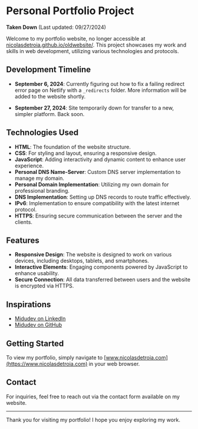 # Personal Portfolio Project

**Taken Down** (Last updated: 09/27/2024)

Welcome to my portfolio website, no longer accessible at [nicolasdetroia.github.io/oldwebsite/](nicolasdetroia.github.io/oldwebsite/). This project showcases my work and skills in web development, utilizing various technologies and protocols.

## Development Timeline

- **September 6, 2024**: Currently figuring out how to fix a failing redirect error page on Netlify with a `_redirects` folder. More information will be added to the website shortly.
  
- **September 27, 2024**: Site temporarily down for transfer to a new, simpler platform. Back soon.

## Technologies Used

- **HTML**: The foundation of the website structure.
- **CSS**: For styling and layout, ensuring a responsive design.
- **JavaScript**: Adding interactivity and dynamic content to enhance user experience.
- **Personal DNS Name-Server**: Custom DNS server implementation to manage my domain.
- **Personal Domain Implementation**: Utilizing my own domain for professional branding.
- **DNS Implementation**: Setting up DNS records to route traffic effectively.
- **IPv6**: Implementation to ensure compatibility with the latest internet protocol.
- **HTTPS**: Ensuring secure communication between the server and the clients.

## Features

- **Responsive Design**: The website is designed to work on various devices, including desktops, tablets, and smartphones.
- **Interactive Elements**: Engaging components powered by JavaScript to enhance usability.
- **Secure Connection**: All data transferred between users and the website is encrypted via HTTPS.

## Inspirations

- [Midudev on LinkedIn](https://www.linkedin.com/in/midudev/)
- [Midudev on GitHub](https://github.com/midudev)

## Getting Started

To view my portfolio, simply navigate to [www.nicolasdetroia.com](https://www.nicolasdetroia.com) in your web browser.

## Contact

For inquiries, feel free to reach out via the contact form available on my website.

---

Thank you for visiting my portfolio! I hope you enjoy exploring my work.
